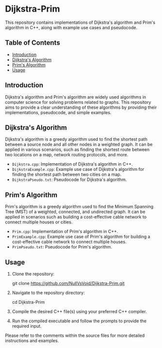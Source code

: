# Dijkstra-Prim

This repository contains implementations of Dijkstra's algorithm and Prim's algorithm in C++, along
with example use cases and pseudocode.

## Table of Contents

- [Introduction](#introduction)
- [Dijkstra's Algorithm](#dijkstras-algorithm)
- [Prim's Algorithm](#prims-algorithm)
- [Usage](#usage)

## Introduction

Dijkstra's algorithm and Prim's algorithm are widely used algorithms in computer science for solving
problems related to graphs. This repository aims to provide a clear understanding of these
algorithms by providing their implementations, pseudocode, and simple examples.

## Dijkstra's Algorithm

Dijkstra's algorithm is a greedy algorithm used to find the shortest path between a source node and
all other nodes in a weighted graph. It can be applied in various scenarios, such as finding the
shortest route between two locations on a map, network routing protocols, and more.

- `Dijkstra.cpp`: Implementation of Dijkstra's algorithm in C++.
- `DijkstraExample.cpp`: Example use case of Dijkstra's algorithm for finding the shortest path
  between two cities on a map.
- `DijkstraPseudo.txt`: Pseudocode for Dijkstra's algorithm.

## Prim's Algorithm

Prim's algorithm is a greedy algorithm used to find the Minimum Spanning Tree (MST) of a weighted,
connected, and undirected graph. It can be applied in scenarios such as building a cost-effective
cable network to connect multiple houses or cities.

- `Prim.cpp`: Implementation of Prim's algorithm in C++.
- `PrimExample.cpp`: Example use case of Prim's algorithm for building a cost-effective cable
  network to connect multiple houses.
- `PrimPseudo.txt`: Pseudocode for Prim's algorithm.

## Usage

1. Clone the repository:

   git clone https://github.com/NullVsVoid/Dijkstra-Prim.git

2. Navigate to the repository directory:

   cd Dijkstra-Prim

3. Compile the desired C++ file(s) using your preferred C++ compiler.

4. Run the compiled executable and follow the prompts to provide the required input.

Please refer to the comments within the source files for more detailed instructions and examples.
